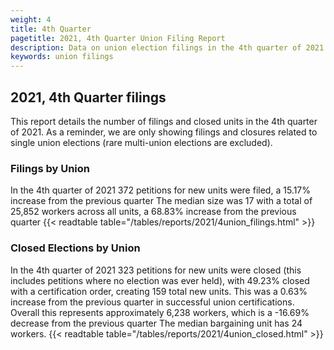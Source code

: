 ```yaml
---
weight: 4
title: 4th Quarter
pagetitle: 2021, 4th Quarter Union Filing Report
description: Data on union election filings in the 4th quarter of 2021
keywords: union filings
---
```


## 2021, 4th Quarter filings

This report details the number of filings and closed units in the 4th quarter of 2021. As a reminder, we are only showing filings and closures related to single union elections (rare multi-union elections are excluded).

### Filings by Union
In the 4th quarter of 2021 372 petitions for new units were filed, a 15.17% increase from the previous quarter The median size was 17 with a total of 25,852 workers across all units, a 68.83% increase from the previous quarter
{{< readtable table="/tables/reports/2021/4union_filings.html" >}}

### Closed Elections by Union
In the 4th quarter of 2021 323 petitions for new units were closed (this includes petitions where no election was ever held), with 49.23% closed with a certification order, creating 159 total new units. This was a 0.63% increase from the previous quarter in successful union certifications. Overall this represents approximately 6,238 workers, which is a -16.69% decrease from the previous quarter The median bargaining unit has 24 workers.
{{< readtable table="/tables/reports/2021/4union_closed.html" >}}
